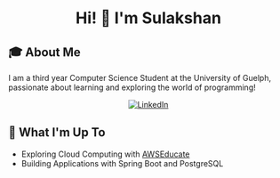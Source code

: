 <h1 align="center">
  Hi! 👋 I'm <strong>Sulakshan</strong>
</h1>

<h2>🎓 About Me</h2>

I am a third year Computer Science Student at the University of Guelph, passionate about learning and exploring the world of programming!

<div align="center">
  
[![LinkedIn](https://img.shields.io/badge/linkedin-%230077B5.svg?style=for-the-badge&logo=linkedin&logoColor=white)](https://www.linkedin.com/in/sulakshansiva/)
  
</div>

<h2>🚀 What I'm Up To</h2>

- Exploring Cloud Computing with [AWSEducate](https://aws.amazon.com/education/awseducate/)
- Building Applications with Spring Boot and PostgreSQL



